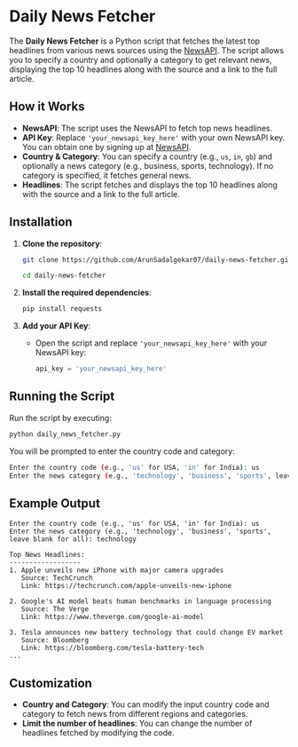 # Daily News Fetcher

The **Daily News Fetcher** is a Python script that fetches the latest top headlines from various news sources using the [NewsAPI](https://newsapi.org/). The script allows you to specify a country and optionally a category to get relevant news, displaying the top 10 headlines along with the source and a link to the full article.

## How it Works

- **NewsAPI**: The script uses the NewsAPI to fetch top news headlines.
- **API Key**: Replace `'your_newsapi_key_here'` with your own NewsAPI key. You can obtain one by signing up at [NewsAPI](https://newsapi.org/).
- **Country & Category**: You can specify a country (e.g., `us`, `in`, `gb`) and optionally a news category (e.g., business, sports, technology). If no category is specified, it fetches general news.
- **Headlines**: The script fetches and displays the top 10 headlines along with the source and a link to the full article.

## Installation

1. **Clone the repository**:
   ```bash
   git clone https://github.com/ArunSadalgekar07/daily-news-fetcher.git

   ```
   ```bash
   cd daily-news-fetcher
   ```
2. **Install the required dependencies**:
   ```bash
   pip install requests
   ```

3. **Add your API Key**:
   - Open the script and replace `'your_newsapi_key_here'` with your NewsAPI key:
     ```python
     api_key = 'your_newsapi_key_here'
     ```

## Running the Script

Run the script by executing:

```bash
python daily_news_fetcher.py
```

You will be prompted to enter the country code and category:

```bash
Enter the country code (e.g., 'us' for USA, 'in' for India): us
Enter the news category (e.g., 'technology', 'business', 'sports', leave blank for all): technology
```

## Example Output

```
Enter the country code (e.g., 'us' for USA, 'in' for India): us
Enter the news category (e.g., 'technology', 'business', 'sports', leave blank for all): technology

Top News Headlines:
------------------
1. Apple unveils new iPhone with major camera upgrades
   Source: TechCrunch
   Link: https://techcrunch.com/apple-unveils-new-iphone

2. Google's AI model beats human benchmarks in language processing
   Source: The Verge
   Link: https://www.theverge.com/google-ai-model

3. Tesla announces new battery technology that could change EV market
   Source: Bloomberg
   Link: https://bloomberg.com/tesla-battery-tech
...
```

## Customization

- **Country and Category**: You can modify the input country code and category to fetch news from different regions and categories.
- **Limit the number of headlines**: You can change the number of headlines fetched by modifying the code.
